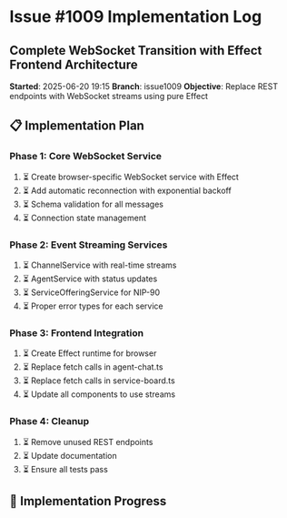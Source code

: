 # Issue #1009 Implementation Log
## Complete WebSocket Transition with Effect Frontend Architecture

**Started**: 2025-06-20 19:15
**Branch**: issue1009
**Objective**: Replace REST endpoints with WebSocket streams using pure Effect

## 📋 Implementation Plan

### Phase 1: Core WebSocket Service
1. ⏳ Create browser-specific WebSocket service with Effect
2. ⏳ Add automatic reconnection with exponential backoff
3. ⏳ Schema validation for all messages
4. ⏳ Connection state management

### Phase 2: Event Streaming Services
1. ⏳ ChannelService with real-time streams
2. ⏳ AgentService with status updates
3. ⏳ ServiceOfferingService for NIP-90
4. ⏳ Proper error types for each service

### Phase 3: Frontend Integration
1. ⏳ Create Effect runtime for browser
2. ⏳ Replace fetch calls in agent-chat.ts
3. ⏳ Replace fetch calls in service-board.ts
4. ⏳ Update all components to use streams

### Phase 4: Cleanup
1. ⏳ Remove unused REST endpoints
2. ⏳ Update documentation
3. ⏳ Ensure all tests pass

## 🚀 Implementation Progress